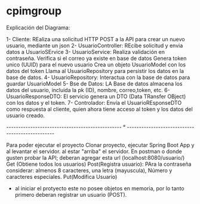 # cpimgroup

Explicación del Diagrama:

1- Cliente:
REaliza una solicitud HTTP POST a la API para crear un nuevo usuario, mediante un json
2- UsuarioController:
REcibe solicitud y envia datos a UsuarioSErvice
3- UsuarioService:
Realiza validación en contraseña.
Verifica si el correo ya existe en base de datos
Genera token unico (UUID) para el nuevo usuario
Crea un objeto UsuarioModel con los datos del token
Llama al UsuarioRepository para persistir los datos en la base de datos.
4- UsuarioRepository:
Interactua con la base de datos para guardar UsuarioModel
5- Bse de Datos:
LA Base de datos almacena los datos del usuario, incluida la pk (ID), nombre, correo,token, etc.
6- UsuarioResponseDTO:
El servicio genera un DTO (Data TRansfer OBject) con los datos y el token.
7- Controlador:
Envía el UsuarioREsponseDTO como respuesta al cliente, quien ahora tiene acceso al token y los datos del usuario creado.


------------------------------------------------ ° ------------------------------------------------

Para poder ejecutar el proyecto Clonar proyecto, ejecutar Spring Boot App y al levantar el servidor.
al estar "arriba" el servidor.
En postman o donde gusten probar la API; deberan agregar esta url (localhost:8080/usuario/)
Get (Obtiene todos los usuarios)
Post(Registra usuario): PAra la contraseña considerar: almenos 8 caracteres, una letra (mayuscula), Número y caracteres especiales.
Put(Modifica Usuario)

* al iniciar el protyecto este no posee objetos en memoria, por lo tanto primero deberan registrar un usuario (POST).
  



